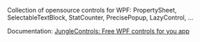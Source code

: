 Collection of opensource controls for WPF: PropertySheet, SelectableTextBlock, StatCounter, PrecisePopup, LazyControl, ...

Documentation: [JungleControls: Free WPF controls for you app](https://blog.machinezoo.com/junglecontrols-free-wpf-controls-for)
